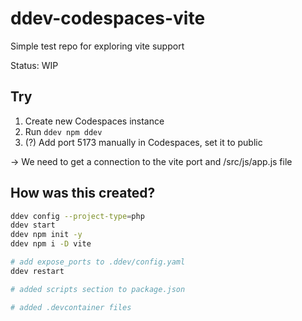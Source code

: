 # ddev-codespaces-vite
Simple test repo for exploring vite support

Status: WIP

## Try

1. Create new Codespaces instance
2. Run `ddev npm ddev`
3. (?) Add port 5173 manually in Codespaces, set it to public

-> We need to get a connection to the vite port and /src/js/app.js file
## How was this created?

```bash
ddev config --project-type=php
ddev start
ddev npm init -y 
ddev npm i -D vite

# add expose_ports to .ddev/config.yaml 
ddev restart

# added scripts section to package.json

# added .devcontainer files
```